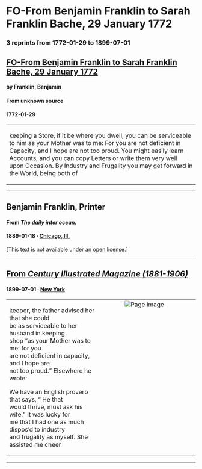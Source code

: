 
# FO-From Benjamin Franklin to Sarah Franklin Bache, 29 January 1772

### 3 reprints from 1772-01-29 to 1899-07-01

## [FO-From Benjamin Franklin to Sarah Franklin Bache, 29 January 1772](https://founders.archives.gov/documents/Franklin/01-19-02-0030)

#### by Franklin, Benjamin

#### From unknown source

#### 1772-01-29

<table style="width: 100%;"><tr><td style="width: 50%">

 keeping a Store, if it be where you dwell, you can be serviceable to him as your Mother was to me: For you are not deficient in Capacity, and I hope are not too proud. You might easily learn Accounts, and you can copy Letters or write them very well upon Occasion. By Industry and Frugality you may get forward in the World, being both of 
</td></tr></table>

---

## Benjamin Franklin, Printer

#### From _The daily inter ocean._

#### 1889-01-18 &middot; [Chicago, Ill.](http://dbpedia.org/resource/Chicago)

[This text is not available under an open license.]

---

## [From _Century Illustrated Magazine (1881-1906)_](https://archive.org/details/sim_century-illustrated-monthly-magazine_1899-07_58_3/page/n83/mode/1up?view=theater)

#### 1899-07-01 &middot; [New York](http://dbpedia.org/resource/New_York_City)

<table style="width: 100%;"><tr><td style="width: 50%">

  
keeper, the father advised her that she could  
be as serviceable to her husband in keeping  
shop “as your Mother was to me: for you  
are not deficient in capacity, and I hope are  
not too proud.” Elsewhere he wrote:  
  
We have an English proverb that says, “ He that  
would thrive, must ask his wife.” It was lucky for  
me that I had one as much dispos’d to industry  
and frugality as myself. She assisted me cheer
</td><td style="width: 50%; max-height: 75%; margin: auto; display: block;">
<img alt="Page image" src="https://iiif.archive.org/iiif/sim_century-illustrated-monthly-magazine_1899-07_58_3&#0036;83/pct:53.419811,59.695513,35.141509,12.072650/600,/0/default.jpg"/>
</td>
</tr></table>

---

